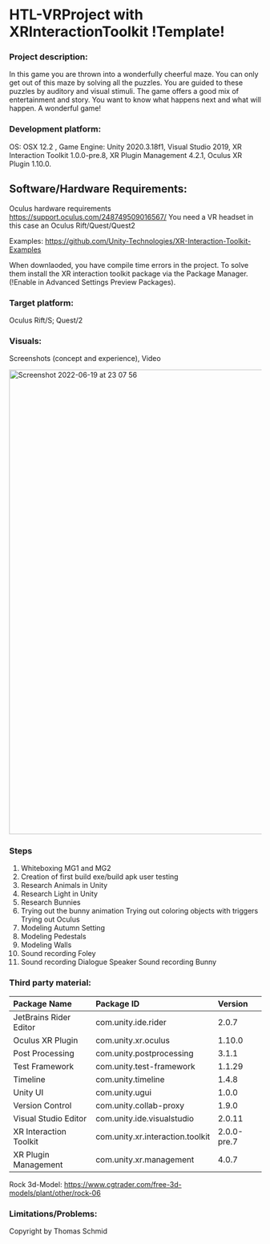 # HTL-VRProject with XRInteractionToolkit !Template!

### Project description: 
In this game you are thrown into a wonderfully cheerful maze. You can only get out of this maze by solving all the puzzles. You are guided to these puzzles by auditory and visual stimuli.
The game offers a good mix of entertainment and story. You want to know what happens next and what will happen. A wonderful game!

### Development platform: 
OS: OSX 12.2 , Game Engine: Unity 2020.3.18f1, Visual Studio 2019, XR Interaction Toolkit 1.0.0-pre.8, XR Plugin Management 4.2.1, Oculus XR Plugin 1.10.0.

## Software/Hardware Requirements: 
Oculus hardware requirements https://support.oculus.com/248749509016567/
You need a VR headset in this case an Oculus Rift/Quest/Quest2

Examples: https://github.com/Unity-Technologies/XR-Interaction-Toolkit-Examples

When downlaoded, you have compile time errors in the project. To solve them install the XR interaction toolkit package via the Package Manager. (!Enable in Advanced Settings Preview Packages).

### Target platform: 
Oculus Rift/S; Quest/2

### Visuals: 

Screenshots (concept and experience), Video


<img width="927" alt="Screenshot 2022-06-19 at 23 07 56" src="https://user-images.githubusercontent.com/64731985/174500339-9fae6200-67fb-482c-b665-32733a887982.png">


### Steps

1. Whiteboxing MG1 and MG2
2. Creation of first build exe/build apk user testing
3. Research Animals in Unity
4. Research Light in Unity
5. Research Bunnies
6. Trying out the bunny animation Trying out coloring objects with triggers Trying out Oculus
7. Modeling Autumn Setting
8. Modeling Pedestals
9. Modeling Walls
10. Sound recording Foley
11. Sound recording Dialogue Speaker Sound recording Bunny

### Third party material: 

| Package Name | Package ID | Version |
|:---|:---|:---|
| JetBrains Rider Editor | com.unity.ide.rider | 2.0.7 |
| Oculus XR Plugin | com.unity.xr.oculus | 1.10.0 |
| Post Processing | com.unity.postprocessing | 3.1.1 |
| Test Framework | com.unity.test-framework | 1.1.29 |
| Timeline | com.unity.timeline | 1.4.8 |
| Unity UI | com.unity.ugui | 1.0.0 |
| Version Control | com.unity.collab-proxy | 1.9.0 |
| Visual Studio Editor | com.unity.ide.visualstudio | 2.0.11 |
| XR Interaction Toolkit | com.unity.xr.interaction.toolkit | 2.0.0-pre.7 |
| XR Plugin Management | com.unity.xr.management | 4.0.7 |

Rock 3d-Model: https://www.cgtrader.com/free-3d-models/plant/other/rock-06

### Limitations/Problems: 

Copyright by Thomas Schmid
